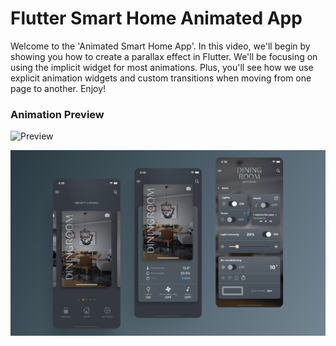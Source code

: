 # Flutter Smart Home Animated App

Welcome to the 'Animated Smart Home App'. In this video, we'll begin by showing you how to create a parallax effect in Flutter. We'll be focusing on using the implicit widget for most animations. Plus, you'll see how we use explicit animation widgets and custom transitions when moving from one page to another. Enjoy!

### Animation Preview

![Preview](/gif.gif)

![App UI](/ui.png)
